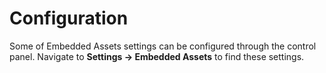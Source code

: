 # Configuration

Some of Embedded Assets settings can be configured through the control panel. Navigate to **Settings &rarr; Embedded Assets** to find these settings.
